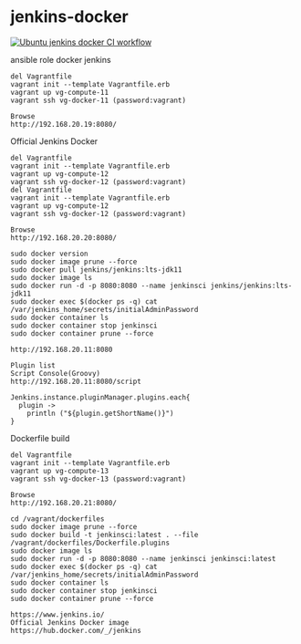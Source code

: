 # jenkins-docker
[![Ubuntu jenkins docker CI workflow](https://github.com/githubfoam/jenkins-docker/actions/workflows/docker-workflow.yml/badge.svg?branch=main)](https://github.com/githubfoam/jenkins-docker/actions/workflows/docker-workflow.yml)  

ansible role docker jenkins
~~~~
del Vagrantfile
vagrant init --template Vagrantfile.erb 
vagrant up vg-compute-11
vagrant ssh vg-docker-11 (password:vagrant)

Browse
http://192.168.20.19:8080/
~~~~

Official Jenkins Docker
~~~~
del Vagrantfile
vagrant init --template Vagrantfile.erb 
vagrant up vg-compute-12
vagrant ssh vg-docker-12 (password:vagrant)
del Vagrantfile
vagrant init --template Vagrantfile.erb 
vagrant up vg-compute-12
vagrant ssh vg-docker-12 (password:vagrant)

Browse
http://192.168.20.20:8080/

sudo docker version
sudo docker image prune --force
sudo docker pull jenkins/jenkins:lts-jdk11
sudo docker image ls
sudo docker run -d -p 8080:8080 --name jenkinsci jenkins/jenkins:lts-jdk11 
sudo docker exec $(docker ps -q) cat /var/jenkins_home/secrets/initialAdminPassword
sudo docker container ls
sudo docker container stop jenkinsci
sudo docker container prune --force

http://192.168.20.11:8080

Plugin list
Script Console(Groovy)
http://192.168.20.11:8080/script

Jenkins.instance.pluginManager.plugins.each{
  plugin ->
    println ("${plugin.getShortName()}")
}
~~~~
Dockerfile build
~~~~
del Vagrantfile
vagrant init --template Vagrantfile.erb 
vagrant up vg-compute-13
vagrant ssh vg-docker-13 (password:vagrant)

Browse
http://192.168.20.21:8080/

cd /vagrant/dockerfiles
sudo docker image prune --force
sudo docker build -t jenkinsci:latest . --file /vagrant/dockerfiles/Dockerfile.plugins
sudo docker image ls
sudo docker run -d -p 8080:8080 --name jenkinsci jenkinsci:latest
sudo docker exec $(docker ps -q) cat /var/jenkins_home/secrets/initialAdminPassword
sudo docker container ls
sudo docker container stop jenkinsci
sudo docker container prune --force
~~~~

~~~~
https://www.jenkins.io/
Official Jenkins Docker image
https://hub.docker.com/_/jenkins
~~~~
